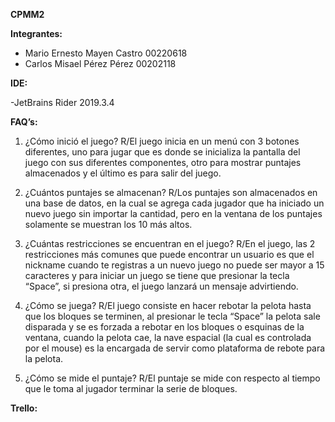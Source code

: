 **CPMM2**

**Integrantes:** 
- Mario Ernesto Mayen Castro 00220618
- Carlos Misael Pérez Pérez 00202118

**IDE:**

-JetBrains Rider 2019.3.4 

**FAQ’s:**

1. ¿Cómo inició el juego?
R/El juego inicia en un menú con 3 botones diferentes, uno para jugar que es donde se inicializa la pantalla del juego con sus diferentes componentes, otro para mostrar puntajes almacenados y el   último es para salir del juego.

2. ¿Cuántos puntajes se almacenan?
R/Los puntajes son almacenados en una base de datos, en la cual se agrega cada jugador que ha iniciado un nuevo juego sin importar la cantidad, pero en la ventana de los puntajes solamente se muestran los 10 más altos.

3. ¿Cuántas restricciones se encuentran en el juego?
R/En el juego, las 2 restricciones más comunes que puede encontrar un usuario es que el nickname cuando te registras a un nuevo juego no puede ser mayor a 15 caracteres y para iniciar un juego se tiene que presionar la tecla “Space”, si presiona otra, el juego lanzará un mensaje advirtiendo.

4. ¿Cómo se juega?
R/El juego consiste en hacer rebotar la pelota hasta que los bloques se terminen, al presionar le tecla “Space” la pelota sale disparada y se es forzada a rebotar en los bloques o esquinas de la ventana, cuando la pelota cae, la nave espacial (la cual es controlada por el mouse) es la encargada de servir como plataforma de rebote para la pelota.

5. ¿Cómo se mide el puntaje?
R/El puntaje se mide con respecto al tiempo que le toma al jugador terminar la serie de bloques.

**Trello:**
